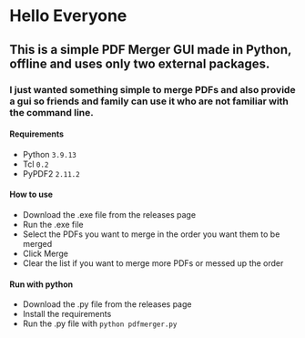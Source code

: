 # Hello Everyone

## This is a simple PDF Merger GUI made in Python, offline and uses only two external packages.

### I just wanted something simple to merge PDFs and also provide a gui so friends and family can use it who are not familiar with the command line.

#### Requirements

- Python `3.9.13`
- Tcl `0.2`
- PyPDF2 `2.11.2`

#### How to use

- Download the .exe file from the releases page
- Run the .exe file
- Select the PDFs you want to merge in the order you want them to be merged
- Click Merge
- Clear the list if you want to merge more PDFs or messed up the order

#### Run with python

- Download the .py file from the releases page
- Install the requirements
- Run the .py file with ```python pdfmerger.py```
